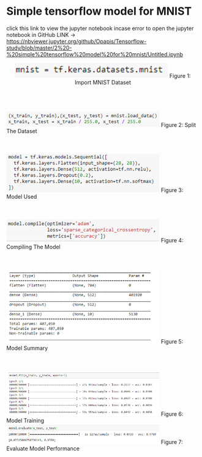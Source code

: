 # Simple tensorflow model for MNIST

click this link to view the jupyter notebook incase error to open the jupyter notebook in GitHub LINK -> 
https://nbviewer.jupyter.org/github/Opapis/Tensorflow-study/blob/master/2%20-%20simple%20tensorflow%20model%20for%20mnist/Untitled.ipynb

<center>
<img src="screenshot/1.PNG" data-canonical-src="screenshot/1.PNG" width="400" />
Figure 1: Import MNIST Dataset
</center>
<br />
<br />
<br />
<br />

<img src="screenshot/2.PNG" data-canonical-src="screenshot/1.PNG" width="400"  />
Figure 2: Split The Dataset
<br />
<br />
<br />
<br />

<img src="screenshot/3.PNG" data-canonical-src="screenshot/1.PNG" width="400"  />
Figure 3: Model Used
<br />
<br />
<br />
<br />

<img src="screenshot/4.PNG" data-canonical-src="screenshot/1.PNG" width="400"  />
Figure 4: Compiling The Model
<br />
<br />
<br />
<br />

<img src="screenshot/5.PNG" data-canonical-src="screenshot/1.PNG" width="400"  />
Figure 5: Model Summary
<br />
<br />
<br />
<br />

<img src="screenshot/6.PNG" data-canonical-src="screenshot/1.PNG" width="400"  />
Figure 6: Model Training
<br />

<img src="screenshot/7.PNG" data-canonical-src="screenshot/1.PNG" width="400"  />
Figure 7: Evaluate Model Performance
<br />
<br />
<br />
<br />
